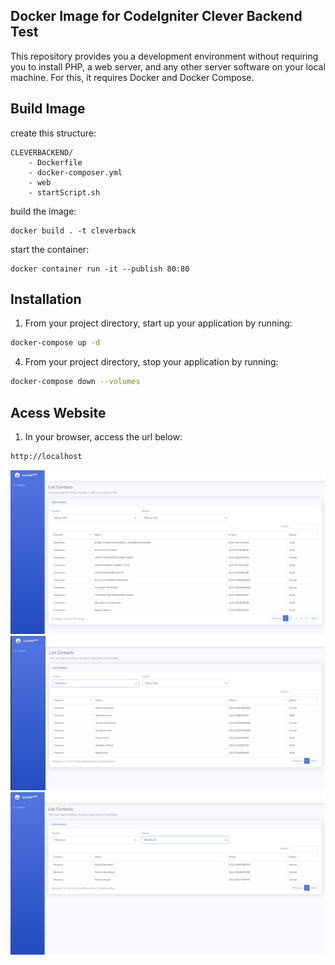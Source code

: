 ## Docker Image for CodeIgniter Clever Backend Test

This repository provides you a development environment without requiring you to install PHP, a web server, and any other server software on your local machine. For this, it requires Docker and Docker Compose.

## Build Image

create this structure:
```
CLEVERBACKEND/
    - Dockerfile
    - docker-composer.yml
    - web
    - startScript.sh
```


build the image:<br>
```
docker build . -t cleverback
```

start the container:
```
docker container run -it --publish 80:80 
```


## Installation

1. From your project directory, start up your application by running:

```sh
docker-compose up -d
```

4. From your project directory, stop your application by running:

```sh
docker-compose down --volumes
```

## Acess Website

1. In your browser, access the url below:

```sh
http://localhost
```
![alt text](imgs/all.png)
![alt text](imgs/filter1.PNG)
![alt text](imgs/filter2.PNG)